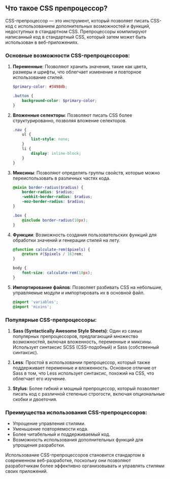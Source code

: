 ## Что такое CSS препроцессор?

CSS-препроцессор — это инструмент, который позволяет писать CSS-код с использованием дополнительных возможностей и функций, недоступных в стандартном CSS. Препроцессоры компилируют написанный код в стандартный CSS, который затем может быть использован в веб-приложениях.

### Основные возможности CSS-препроцессоров:

1. **Переменные**: Позволяют хранить значения, такие как цвета, размеры и шрифты, что облегчает изменение и повторное использование стилей.
   ```scss
   $primary-color: #3498db;

   .button {
       background-color: $primary-color;
   }
   ```

2. **Вложенные селекторы**: Позволяют писать CSS более структурированно, позволяя вложение селекторов.
   ```scss
   .nav {
       ul {
           list-style: none;
       }
       li {
           display: inline-block;
       }
   }
   ```

3. **Миксины**: Позволяют определять группы свойств, которые можно переиспользовать в различных частях кода.
   ```scss
   @mixin border-radius($radius) {
       border-radius: $radius;
       -webkit-border-radius: $radius;
       -moz-border-radius: $radius;
   }

   .box {
       @include border-radius(10px);
   }
   ```

4. **Функции**: Возможность создания пользовательских функций для обработки значений и генерации стилей на лету.
   ```scss
   @function calculate-rem($pixels) {
       @return #{$pixels / 16}rem;
   }

   body {
       font-size: calculate-rem(18px);
   }
   ```

5. **Импортирование файлов**: Позволяет разбивать CSS на небольшие, управляемые модули и импортировать их в основной файл.
   ```scss
   @import 'variables';
   @import 'mixins';
   ```

### Популярные CSS-препроцессоры:

1. **Sass (Syntactically Awesome Style Sheets)**: Один из самых популярных препроцессоров, предлагающий множество возможностей, включая вложенность, переменные и миксины. Использует синтаксис SCSS (CSS-подобный) и Sass (собственный синтаксис).

2. **Less**: Простой в использовании препроцессор, который также поддерживает переменные и вложенность. Основное отличие от Sass в том, что Less использует синтаксис, похожий на CSS, что облегчает его изучение.

3. **Stylus**: Более гибкий и мощный препроцессор, который позволяет писать код с различной степенью строгости, включая опциональные скобки и двоеточия.

### Преимущества использования CSS-препроцессоров:

- Упрощение управления стилями.
- Уменьшение повторяемости кода.
- Более читабельный и поддерживаемый код.
- Возможность использования дополнительных функций для упрощения разработки.

Использование CSS-препроцессоров становится стандартом в современном веб-разработке, поскольку они позволяют разработчикам более эффективно организовывать и управлять стилями своих приложений.
